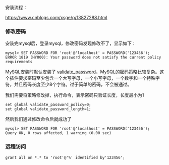 

安装流程：

https://www.cnblogs.com/xsge/p/13827288.html



### 修改密码

安装完mysql后，登录mysql，修改密码发现修改不了，显示如下：

```mysql
mysql> SET PASSWORD FOR 'root'@'localhost' = PASSWORD('123456');
ERROR 1819 (HY000): Your password does not satisfy the current policy requirements
```

MySQL安装时默认安装了 [validate_password](http://dev.mysql.com/doc/refman/5.7/en/validate-password-plugin.html)，MySQL的密码策略比较复杂。这个插件要求密码至少包含一个大写字母，一个小写字母，一个数字和一个特殊字符，并且密码长度至少8个字符。过于简单的密码，不会被通过。

我们需要将策略修改掉，执行命令，表示密码只验证长度，长度最小为1

```mysql
set global validate_password_policy=0;
set global validate_password_length=1;
```

然后我们通过修改命令后就成功了

```mysql
mysql> SET PASSWORD FOR 'root'@'localhost' = PASSWORD('123456');
Query OK, 0 rows affected, 1 warning (0.00 sec)
```

### 远程访问

```shell
grant all on *.* to 'root'@'%' identified by'123456';
```

